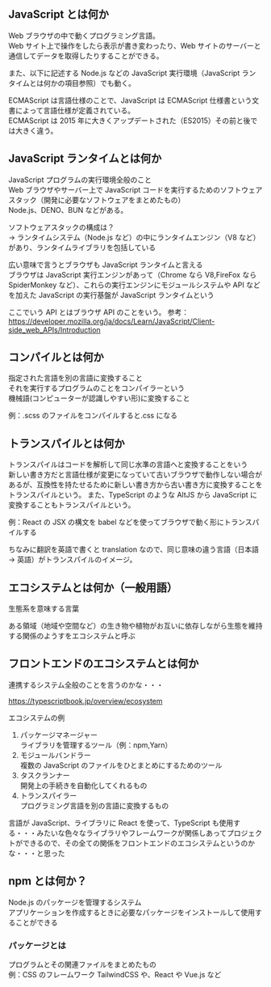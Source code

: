 ## JavaScript とは何か

Web ブラウザの中で動くプログラミング言語。  
Web サイト上で操作をしたら表示が書き変わったり、Web サイトのサーバーと通信してデータを取得したりすることができる。

また、以下に記述する Node.js などの JavaScript 実行環境（JavaScript ランタイムとは何かの項目参照）でも動く。

ECMAScript は言語仕様のことで、JavaScript は ECMAScript 仕様書という文書によって言語仕様が定義されている。  
ECMAScript は 2015 年に大きくアップデートされた（ES2015）その前と後では大きく違う。

## JavaScript ランタイムとは何か

JavaScript プログラムの実行環境全般のこと  
Web ブラウザやサーバー上で JavaScript コードを実行するためのソフトウェアスタック（開発に必要なソフトウェアをまとめたもの）  
Node.js、DENO、BUN などがある。

ソフトウェアスタックの構成は？  
→ ランタイムシステム（Node.js など）の中にランタイムエンジン（V8 など）があり、ランタイムライブラリを包括している

広い意味で言うとブラウザも JavaScript ランタイムと言える  
ブラウザは JavaScript 実行エンジンがあって（Chrome なら V8,FireFox なら SpiderMonkey など）、これらの実行エンジンにモジュールシステムや API などを加えた JavaScript の実行基盤が JavaScript ランタイムという

ここでいう API とはブラウザ API のことをいう。
参考：https://developer.mozilla.org/ja/docs/Learn/JavaScript/Client-side_web_APIs/Introduction

## コンパイルとは何か

指定された言語を別の言語に変換すること  
それを実行するプログラムのことをコンパイラーという  
機械語(コンピューターが認識しやすい形)に変換すること

例：.scss のファイルをコンパイルすると.css になる

## トランスパイルとは何か

トランスパイルはコードを解析して同じ水準の言語へと変換することをいう  
新しい書き方だと言語仕様が変更になっていて古いブラウザで動作しない場合があるが、互換性を持たせるために新しい書き方から古い書き方に変換することをトランスパイルという。
また、TypeScript のような AltJS から JavaScript に変換することもトランスパイルという。

例：React の JSX の構文を babel などを使ってブラウザで動く形にトランスパイルする

ちなみに翻訳を英語で書くと translation なので、同じ意味の違う言語（日本語 → 英語）がトランスパイルのイメージ。

## エコシステムとは何か（一般用語）

生態系を意味する言葉

ある領域（地域や空間など）の生き物や植物がお互いに依存しながら生態を維持する関係のようすをエコシステムと呼ぶ

## フロントエンドのエコシステムとは何か

連携するシステム全般のことを言うのかな・・・

https://typescriptbook.jp/overview/ecosystem

エコシステムの例

1. パッケージマネージャー  
   ライブラリを管理するツール（例：npm,Yarn）
2. モジュールバンドラー  
   複数の JavaScript のファイルをひとまとめにするためのツール
3. タスクランナー  
   開発上の手続きを自動化してくれるもの
4. トランスパイラー  
   プログラミング言語を別の言語に変換するもの

言語が JavaScript、ライブラリに React を使って、TypeScript も使用する・・・みたいな色々なライブラリやフレームワークが関係しあってプロジェクトができるので、その全ての関係をフロントエンドのエコシステムというのかな・・・と思った

## npm とは何か？

Node.js のパッケージを管理するシステム  
アプリケーションを作成するときに必要なパッケージをインストールして使用することができる

### パッケージとは

プログラムとその関連ファイルをまとめたもの  
例：CSS のフレームワーク TailwindCSS や、React や Vue.js など

